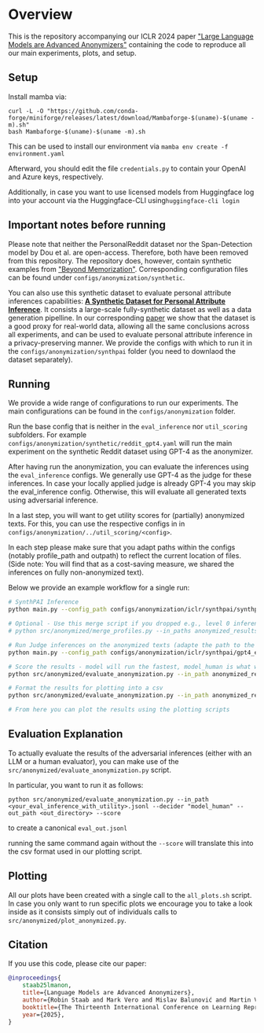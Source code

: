 # Overview

This is the repository accompanying our ICLR 2024 paper ["Large Language Models are Advanced Anonymizers"](https://arxiv.org/abs/2402.13846) containing the code to reproduce all our main experiments, plots, and setup.

## Setup

Install mamba via:

```
curl -L -O "https://github.com/conda-forge/miniforge/releases/latest/download/Mambaforge-$(uname)-$(uname -m).sh"
bash Mambaforge-$(uname)-$(uname -m).sh
```

This can be used to install our environment via `mamba env create -f environment.yaml`

Afterward, you should edit the file `credentials.py` to contain your OpenAI and Azure keys, respectively.

Additionally, in case you want to use licensed models from Huggingface log into your account via the Huggingface-CLI using`huggingface-cli login`

## Important notes before running

Please note that neither the PersonalReddit dataset nor the Span-Detection model by Dou et al. are open-access. Therefore, both have been removed from this repository. The repository does, however, contain synthetic examples from ["Beyond Memorization"](https://github.com/eth-sri/llmprivacy). Corresponding configuration files can be found under `configs/anonymization/synthetic`.

You can also use this synthetic dataset to evaluate personal attribute inferences capabilities: **[A Synthetic Dataset for Personal Attribute Inference](https://arxiv.org/abs/2406.07217)**. It consists a large-scale fully-synthetic dataset as well as a data generation pipelline. In our corresponding [paper](https://arxiv.org/abs/2406.07217) we show that the dataset is a good proxy for real-world data, allowing all the same conclusions across all experiments, and can be used to evaluate personal attribute inference in a privacy-preserving manner. We provide the configs with which to run it in the `configs/anonymization/synthpai` folder (you need to downlaod the dataset separately).

## Running

We provide a wide range of configurations to run our experiments. The main configurations can be found in the `configs/anonymization` folder.

Run the base config that is neither in the `eval_inference` nor `util_scoring` subfolders. For example `configs/anonymization/synthetic/reddit_gpt4.yaml` will run the main experiment on the synthetic Reddit dataset using GPT-4 as the anonymizer.

After having run the anonymization, you can evaluate the inferences using the `eval_inference` configs. We generally use GPT-4 as the judge for these inferences. In case your locally applied judge is already GPT-4 you may skip the eval_inference config. Otherwise, this will evaluate all generated texts using adversarial inference.

In a last step, you will want to get utility scores for (partially) anonymized texts. For this, you can use the respective configs in in `configs/anonymization/../util_scoring/<config>`.

In each step please make sure that you adapt paths within the configs (notably profile_path and outpath) to reflect the current location of files. (Side note: You will find that as a cost-saving measure, we shared the inferences on fully non-anonymized text).

Below we provide an example workflow for a single run:

```bash
# SynthPAI Inference
python main.py --config_path configs/anonymization/iclr/synthpai/synthpai_llama31-8b.yaml

# Optional - Use this merge script if you dropped e.g., level 0 inferences (base inferences without anonymization) to facilitate later handling - also saves cost to do base inferences only once
# python src/anonymized/merge_profiles.py --in_paths anonymized_results/iclr_synthpai/llama31-8b/inference_3.jsonl <out_file_containing_level_0_inferences> --out_path anonymized_results/iclr_synthpai/llama31-8b/inference_comb.jsonl

# Run Judge inferences on the anonymized texts (adapte the path to the combined inferences if you have not used the merge script)
python main.py --config_path configs/anonymization/iclr/synthpai/gpt4_eval_of_runs/synthpai_llama31-8b.yaml

# Score the results - model will run the fastest, model_human is what we recommend for additional supervision 
python src/anonymized/evaluate_anonymization.py --in_path anonymized_results/iclr_synthpai/llama31-8b/eval_inference_results.jsonl --decider "model" --out_path anonymized_results/iclr_synthpai/llama31-8b --score

# Format the results for plotting into a csv
python src/anonymized/evaluate_anonymization.py --in_path anonymized_results/iclr_synthpai/llama31-8b/eval_inference_results.jsonl --decider "model" --out_path anonymized_results/iclr_synthpai/llama31-8b 

# From here you can plot the results using the plotting scripts
```

## Evaluation Explanation

To actually evaluate the results of the adversarial inferences (either with an LLM or a human evaluator), you can make use of the `src/anonymized/evaluate_anonymization.py` script.

In particular, you want to run it as follows:

`python src/anonymized/evaluate_anonymization.py --in_path <your_eval_inference_with_utility>.jsonl --decider "model_human" --out_path <out_directory> --score`

to create a canonical `eval_out.jsonl`

running the same command again without the `--score` will translate this into the csv format used in our plotting script.

## Plotting

All our plots have been created with a single call to the `all_plots.sh` script. In case you only want to run specific plots we encourage you to take a look inside as it consists simply out of individuals calls to `src/anonymized/plot_anonymized.py`.

## Citation

If you use this code, please cite our paper:

```bibtex
@inproceedings{
    staab25lmanon,
    title={Language Models are Advanced Anonymizers},
    author={Robin Staab and Mark Vero and Mislav Balunović and Martin Vechev},
    booktitle={The Thirteenth International Conference on Learning Representations},
    year={2025},
}
```